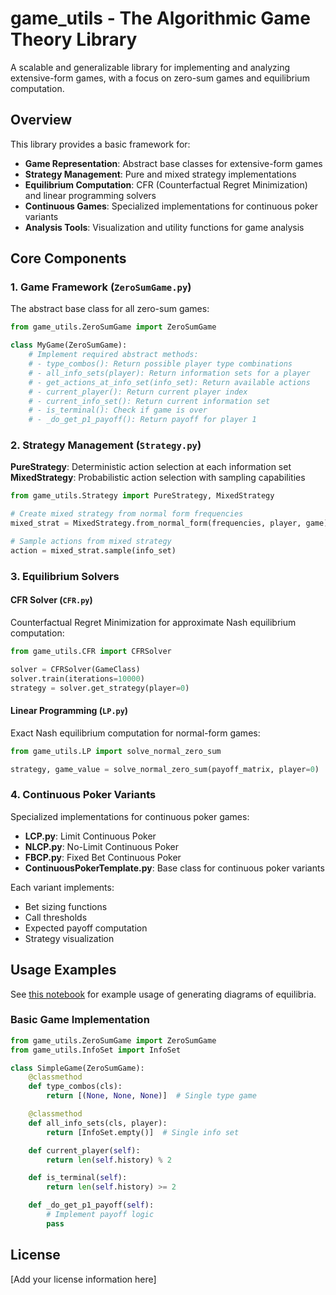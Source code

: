 # game_utils - The Algorithmic Game Theory Library

A scalable and generalizable library for implementing and analyzing extensive-form games, with a focus on zero-sum games and equilibrium computation.

## Overview

This library provides a basic framework for:

- **Game Representation**: Abstract base classes for extensive-form games
- **Strategy Management**: Pure and mixed strategy implementations
- **Equilibrium Computation**: CFR (Counterfactual Regret Minimization) and linear programming solvers
- **Continuous Games**: Specialized implementations for continuous poker variants
- **Analysis Tools**: Visualization and utility functions for game analysis

## Core Components

### 1. Game Framework (`ZeroSumGame.py`)

The abstract base class for all zero-sum games:

```python
from game_utils.ZeroSumGame import ZeroSumGame

class MyGame(ZeroSumGame):
    # Implement required abstract methods:
    # - type_combos(): Return possible player type combinations
    # - all_info_sets(player): Return information sets for a player
    # - get_actions_at_info_set(info_set): Return available actions
    # - current_player(): Return current player index
    # - current_info_set(): Return current information set
    # - is_terminal(): Check if game is over
    # - _do_get_p1_payoff(): Return payoff for player 1
```

### 2. Strategy Management (`Strategy.py`)

**PureStrategy**: Deterministic action selection at each information set
**MixedStrategy**: Probabilistic action selection with sampling capabilities

```python
from game_utils.Strategy import PureStrategy, MixedStrategy

# Create mixed strategy from normal form frequencies
mixed_strat = MixedStrategy.from_normal_form(frequencies, player, game)

# Sample actions from mixed strategy
action = mixed_strat.sample(info_set)
```

### 3. Equilibrium Solvers

#### CFR Solver (`CFR.py`)

Counterfactual Regret Minimization for approximate Nash equilibrium computation:

```python
from game_utils.CFR import CFRSolver

solver = CFRSolver(GameClass)
solver.train(iterations=10000)
strategy = solver.get_strategy(player=0)
```

#### Linear Programming (`LP.py`)

Exact Nash equilibrium computation for normal-form games:

```python
from game_utils.LP import solve_normal_zero_sum

strategy, game_value = solve_normal_zero_sum(payoff_matrix, player=0)
```

### 4. Continuous Poker Variants

Specialized implementations for continuous poker games:

- **LCP.py**: Limit Continuous Poker
- **NLCP.py**: No-Limit Continuous Poker
- **FBCP.py**: Fixed Bet Continuous Poker
- **ContinuousPokerTemplate.py**: Base class for continuous poker variants

Each variant implements:

- Bet sizing functions
- Call thresholds
- Expected payoff computation
- Strategy visualization

## Usage Examples

See [this notebook](../notebooks/limit_continuous_poker/visualizations.ipynb) for example usage of generating diagrams of equilibria.

### Basic Game Implementation

```python
from game_utils.ZeroSumGame import ZeroSumGame
from game_utils.InfoSet import InfoSet

class SimpleGame(ZeroSumGame):
    @classmethod
    def type_combos(cls):
        return [(None, None, None)]  # Single type game

    @classmethod
    def all_info_sets(cls, player):
        return [InfoSet.empty()]  # Single info set

    def current_player(self):
        return len(self.history) % 2

    def is_terminal(self):
        return len(self.history) >= 2

    def _do_get_p1_payoff(self):
        # Implement payoff logic
        pass
```

## License

[Add your license information here]
